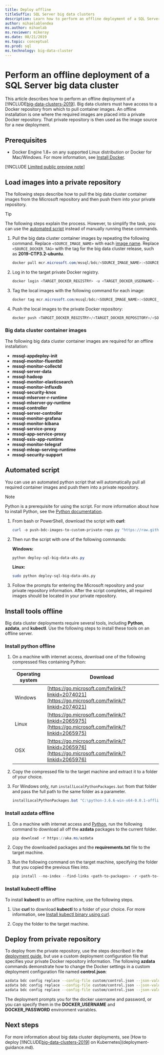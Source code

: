 ```yaml
---
title: Deploy offline
titleSuffix: SQL Server big data clusters
description: Learn how to perform an offline deployment of a SQL Server big data cluster.
author: mihaelablendea 
ms.author: mihaelab
ms.reviewer: mikeray
ms.date: 08/21/2019
ms.topic: conceptual
ms.prod: sql
ms.technology: big-data-cluster
---
```


# Perform an offline deployment of a SQL Server big data cluster

This article describes how to perform an offline deployment of a [!INCLUDE[big-data-clusters-2019](../includes/ssbigdataclusters-ver15.md)]. Big data clusters must have access to a Docker repository from which to pull container images. An offline installation is one where the required images are placed into a private Docker repository. That private repository is then used as the image source for a new deployment.

## Prerequisites

- Docker Engine 1.8+ on any supported Linux distribution or Docker for Mac/Windows. For more information, see [Install Docker](https://docs.docker.com/engine/installation/).

[!INCLUDE [Limited public preview note](../includes/big-data-cluster-preview-note.md)]

## Load images into a private repository

The following steps describe how to pull the big data cluster container images from the Microsoft repository and then push them into your private repository.

> [!TIP]
> The following steps explain the process. However, to simplify the task, you can use the [automated script](#automated) instead of manually running these commands.

1. Pull the big data cluster container images by repeating the following command. Replace `<SOURCE_IMAGE_NAME>` with each [image name](#images). Replace `<SOURCE_DOCKER_TAG>` with the tag for the big data cluster release, such as **2019-CTP3.2-ubuntu**.  

   ```PowerShell
   docker pull mcr.microsoft.com/mssql/bdc/<SOURCE_IMAGE_NAME>:<SOURCE_DOCKER_TAG>
   ```

1. Log in to the target private Docker registry.

   ```PowerShell
   docker login <TARGET_DOCKER_REGISTRY> -u <TARGET_DOCKER_USERNAME> -p <TARGET_DOCKER_PASSWORD>
   ```

1. Tag the local images with the following command for each image:

   ```PowerShell
   docker tag mcr.microsoft.com/mssql/bdc/<SOURCE_IMAGE_NAME>:<SOURCE_DOCKER_TAG> <TARGET_DOCKER_REGISTRY>/<TARGET_DOCKER_REPOSITORY>/<SOURCE_IMAGE_NAME>:<TARGET_DOCKER_TAG>
   ```

1. Push the local images to the private Docker repository:

   ```PowerShell
   docker push <TARGET_DOCKER_REGISTRY>/<TARGET_DOCKER_REPOSITORY>/<SOURCE_IMAGE_NAME>:<TARGET_DOCKER_TAG>
   ```

### <a id="images"></a> Big data cluster container images

The following big data cluster container images are required for an offline installation:

 - **mssql-appdeploy-init**
 - **mssql-monitor-fluentbit**
 - **mssql-monitor-collectd**
 - **mssql-server-data**
 - **mssql-hadoop**
 - **mssql-monitor-elasticsearch**
 - **mssql-monitor-influxdb**
 - **mssql-security-knox**
 - **mssql-mlserver-r-runtime**
 - **mssql-mlserver-py-runtime**
 - **mssql-controller**
 - **mssql-server-controller**
 - **mssql-monitor-grafana**
 - **mssql-monitor-kibana**
 - **mssql-service-proxy**
 - **mssql-app-service-proxy**
 - **mssql-ssis-app-runtime**
 - **mssql-monitor-telegraf**
 - **mssql-mleap-serving-runtime**
 - **mssql-security-support**

## <a id="automated"></a> Automated script

You can use an automated python script that will automatically pull all required container images and push them into a private repository.

> [!NOTE]
> Python is a prerequisite for using the script. For more information about how to install Python, see the [Python documentation](https://wiki.python.org/moin/BeginnersGuide/Download).

1. From bash or PowerShell, download the script with **curl**:

   ```PowerShell
   curl -o push-bdc-images-to-custom-private-repo.py "https://raw.githubusercontent.com/Microsoft/sql-server-samples/master/samples/features/sql-big-data-cluster/deployment/offline/push-bdc-images-to-custom-private-repo.py"
   ```

1. Then run the script with one of the following commands:

   **Windows:**

   ```PowerShell
   python deploy-sql-big-data-aks.py
   ```

   **Linux:**

   ```bash
   sudo python deploy-sql-big-data-aks.py
   ```

1. Follow the prompts for entering the Microsoft repository and your private repository information. After the script completes, all required images should be located in your private repository.

## Install tools offline

Big data cluster deployments require several tools, including **Python**, **azdata**, and **kubectl**. Use the following steps to install these tools on an offline server.

### <a id="python"></a> Install python offline

1. On a machine with internet access, download one of the following compressed files containing Python:

   | Operating system | Download |
   |---|---|
   | Windows | [https://go.microsoft.com/fwlink/?linkid=2074021](https://go.microsoft.com/fwlink/?linkid=2074021) |
   | Linux   | [https://go.microsoft.com/fwlink/?linkid=2065975](https://go.microsoft.com/fwlink/?linkid=2065975) |
   | OSX     | [https://go.microsoft.com/fwlink/?linkid=2065976](https://go.microsoft.com/fwlink/?linkid=2065976) |

1. Copy the compressed file to the target machine and extract it to a folder of your choice.

1. For Windows only, run `installLocalPythonPackages.bat` from that folder and pass the full path to the same folder as a parameter.

   ```PowerShell
   installLocalPythonPackages.bat "C:\python-3.6.6-win-x64-0.0.1-offline\0.0.1"
   ```

### <a id="azdata"></a> Install azdata offline

1. On a machine with internet access and [Python](https://wiki.python.org/moin/BeginnersGuide/Download), run the following command to download all off the **azdata** packages to the current folder.

   ```PowerShell
   pip download -r https://aka.ms/azdata
   ```

1. Copy the downloaded packages and the **requirements.txt** file to the target machine.

1. Run the following command on the target machine, specifying the folder that you copied the previous files into.

   ```PowerShell
   pip install --no-index --find-links <path-to-packages> -r <path-to-requirements.txt>
   ```

### <a id="kubectl"></a> Install kubectl offline

To install **kubectl** to an offline machine, use the following steps.

1. Use **curl** to download **kubectl** to a folder of your choice. For more information, see [Install kubectl binary using curl](https://kubernetes.io/docs/tasks/tools/install-kubectl/#install-kubectl-binary-using-curl).

1. Copy the folder to the target machine.

## Deploy from private repository

To deploy from the private repository, use the steps described in the [deployment guide](deployment-guidance.md), but use a custom deployment configuration file that specifies your private Docker repository information. The following **azdata** commands demonstrate how to change the Docker settings in a custom deployment configuration file named **control.json**:

```bash
azdata bdc config replace --config-file custom/control.json --json-values "$.spec.docker.repository=<your-docker-repository>"
azdata bdc config replace --config-file custom/control.json --json-values "$.spec.docker.registry=<your-docker-registry>"
azdata bdc config replace --config-file custom/control.json --json-values "$.spec.docker.imageTag=<your-docker-image-tag>"
```

The deployment prompts you for the docker username and password, or you can specify them in the **DOCKER_USERNAME** and **DOCKER_PASSWORD** environment variables.

## Next steps

For more information about big data cluster deployments, see [How to deploy [!INCLUDE[big-data-clusters-2019](../includes/ssbigdataclusters-ss-nover.md)] on Kubernetes](deployment-guidance.md).
